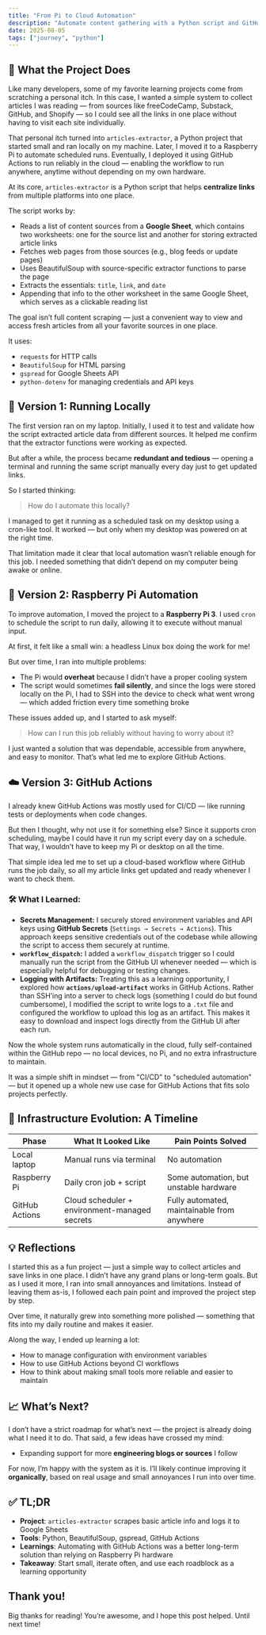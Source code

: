 ```yaml
---
title: "From Pi to Cloud Automation"
description: "Automate content gathering with a Python script and GitHub Actions. No servers, no Pi—just daily updates straight to your Google Sheet."
date: 2025-08-05
tags: ["journey", "python"]
---
```


## 🧠 What the Project Does

Like many developers, some of my favorite learning projects come from scratching a personal itch. In this case, I wanted a simple system to collect articles I was reading — from sources like freeCodeCamp, Substack, GitHub, and Shopify — so I could see all the links in one place without having to visit each site individually.

That personal itch turned into `articles-extractor`, a Python project that started small and ran locally on my machine. Later, I moved it to a Raspberry Pi to automate scheduled runs. Eventually, I deployed it using GitHub Actions to run reliably in the cloud — enabling the workflow to run anywhere, anytime without depending on my own hardware.

At its core, `articles-extractor` is a Python script that helps **centralize links** from multiple platforms into one place.

The script works by:

- Reads a list of content sources from a **Google Sheet**, which contains two worksheets: one for the source list and another for storing extracted article links
- Fetches web pages from those sources (e.g., blog feeds or update pages)
- Uses BeautifulSoup with source-specific extractor functions to parse the page
- Extracts the essentials: `title`, `link`, and `date`
- Appending that info to the other worksheet in the same Google Sheet, which serves as a clickable reading list

The goal isn’t full content scraping — just a convenient way to view and access fresh articles from all your favorite sources in one place.

It uses:
- `requests` for HTTP calls  
- `BeautifulSoup` for HTML parsing  
- `gspread` for Google Sheets API  
- `python-dotenv` for managing credentials and API keys

## 🧪 Version 1: Running Locally

The first version ran on my laptop. Initially, I used it to test and validate how the script extracted article data from different sources. It helped me confirm that the extractor functions were working as expected.

But after a while, the process became **redundant and tedious** — opening a terminal and running the same script manually every day just to get updated links.

So I started thinking: 

> How do I automate this locally?

I managed to get it running as a scheduled task on my desktop using a cron-like tool. It worked — but only when my desktop was powered on at the right time.

That limitation made it clear that local automation wasn’t reliable enough for this job. I needed something that didn’t depend on my computer being awake or online.

## 🍓 Version 2: Raspberry Pi Automation

To improve automation, I moved the project to a **Raspberry Pi 3**. I used `cron` to schedule the script to run daily, allowing it to execute without manual input.

At first, it felt like a small win: a headless Linux box doing the work for me!

But over time, I ran into multiple problems:
- The Pi would **overheat** because I didn’t have a proper cooling system
- The script would sometimes **fail silently**, and since the logs were stored locally on the Pi, I had to SSH into the device to check what went wrong — which added friction every time something broke

These issues added up, and I started to ask myself: 

> How can I run this job reliably without having to worry about it?

I just wanted a solution that was dependable, accessible from anywhere, and easy to monitor. That’s what led me to explore GitHub Actions.

## ☁️ Version 3: GitHub Actions

I already knew GitHub Actions was mostly used for CI/CD — like running tests or deployments when code changes.

But then I thought, why not use it for something else? Since it supports cron scheduling, maybe I could have it run my script every day on a schedule. That way, I wouldn’t have to keep my Pi or desktop on all the time.

That simple idea led me to set up a cloud-based workflow where GitHub runs the job daily, so all my article links get updated and ready whenever I want to check them.

### 🛠️ What I Learned:
- **Secrets Management:** I securely stored environment variables and API keys using **GitHub Secrets** (`Settings → Secrets → Actions`). This approach keeps sensitive credentials out of the codebase while allowing the script to access them securely at runtime.  
- **`workflow_dispatch`:** I added a `workflow_dispatch` trigger so I could manually run the script from the GitHub UI whenever needed — which is especially helpful for debugging or testing changes.  
- **Logging with Artifacts:** Treating this as a learning opportunity, I explored how **`actions/upload-artifact`** works in GitHub Actions. Rather than SSH’ing into a server to check logs (something I could do but found cumbersome), I modified the script to write logs to a `.txt` file and configured the workflow to upload this log as an artifact. This makes it easy to download and inspect logs directly from the GitHub UI after each run.

Now the whole system runs automatically in the cloud, fully self-contained within the GitHub repo — no local devices, no Pi, and no extra infrastructure to maintain.

It was a simple shift in mindset — from "CI/CD" to "scheduled automation" — but it opened up a whole new use case for GitHub Actions that fits solo projects perfectly.

## 🔄 Infrastructure Evolution: A Timeline

| Phase            | What It Looked Like                            | Pain Points Solved                        |
|------------------|--------------------------------------------------|--------------------------------------------|
| Local laptop     | Manual runs via terminal                        | No automation                              |
| Raspberry Pi     | Daily cron job + script                         | Some automation, but unstable hardware     |
| GitHub Actions   | Cloud scheduler + environment-managed secrets   | Fully automated, maintainable from anywhere|

## 💡 Reflections

I started this as a fun project — just a simple way to collect articles and save links in one place. I didn’t have any grand plans or long-term goals. But as I used it more, I ran into small annoyances and limitations. Instead of leaving them as-is, I followed each pain point and improved the project step by step.

Over time, it naturally grew into something more polished — something that fits into my daily routine and makes it easier.

Along the way, I ended up learning a lot:
- How to manage configuration with environment variables
- How to use GitHub Actions beyond CI workflows
- How to think about making small tools more reliable and easier to maintain

## 📈 What’s Next?

I don’t have a strict roadmap for what’s next — the project is already doing what I need it to do. That said, a few ideas have crossed my mind:

- Expanding support for more **engineering blogs or sources** I follow

For now, I’m happy with the system as it is. I’ll likely continue improving it **organically**, based on real usage and small annoyances I run into over time.


## ✅ TL;DR

- **Project**: `articles-extractor` scrapes basic article info and logs it to Google Sheets
- **Tools**: Python, BeautifulSoup, gspread, GitHub Actions
- **Learnings**: Automating with GitHub Actions was a better long-term solution than relying on Raspberry Pi hardware
- **Takeaway**: Start small, iterate often, and use each roadblock as a learning opportunity

## Thank you!
Big thanks for reading! You’re awesome, and I hope this post helped. Until next time!
